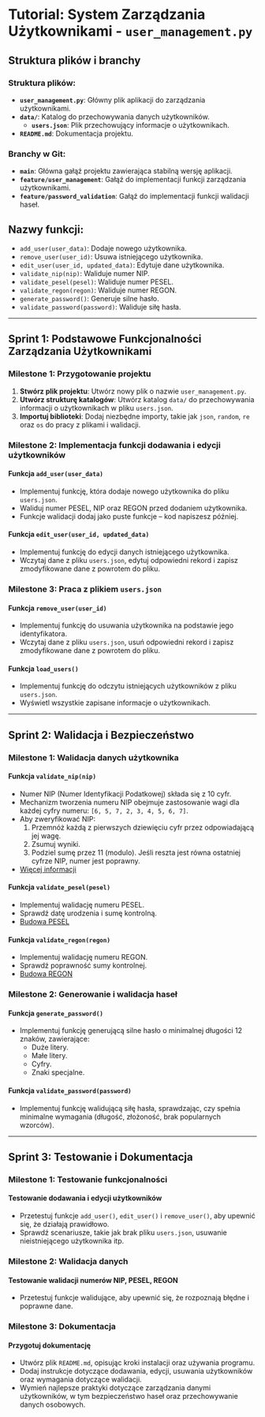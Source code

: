 # Tutorial: System Zarządzania Użytkownikami - `user_management.py`

## Struktura plików i branchy

### Struktura plików:
- **`user_management.py`**: Główny plik aplikacji do zarządzania użytkownikami.
- **`data/`**: Katalog do przechowywania danych użytkowników.
  - **`users.json`**: Plik przechowujący informacje o użytkownikach.
- **`README.md`**: Dokumentacja projektu.

### Branchy w Git:
- **`main`**: Główna gałąź projektu zawierająca stabilną wersję aplikacji.
- **`feature/user_management`**: Gałąź do implementacji funkcji zarządzania użytkownikami.
- **`feature/password_validation`**: Gałąź do implementacji funkcji walidacji haseł.

## Nazwy funkcji:
- `add_user(user_data)`: Dodaje nowego użytkownika.
- `remove_user(user_id)`: Usuwa istniejącego użytkownika.
- `edit_user(user_id, updated_data)`: Edytuje dane użytkownika.
- `validate_nip(nip)`: Waliduje numer NIP.
- `validate_pesel(pesel)`: Waliduje numer PESEL.
- `validate_regon(regon)`: Waliduje numer REGON.
- `generate_password()`: Generuje silne hasło.
- `validate_password(password)`: Waliduje siłę hasła.

---

## Sprint 1: Podstawowe Funkcjonalności Zarządzania Użytkownikami

### Milestone 1: Przygotowanie projektu
1. **Stwórz plik projektu**: Utwórz nowy plik o nazwie `user_management.py`.
2. **Utwórz strukturę katalogów**: Utwórz katalog `data/` do przechowywania informacji o użytkownikach w pliku `users.json`.
3. **Importuj biblioteki**: Dodaj niezbędne importy, takie jak `json`, `random`, `re` oraz `os` do pracy z plikami i walidacji.

### Milestone 2: Implementacja funkcji dodawania i edycji użytkowników
#### Funkcja `add_user(user_data)`
- Implementuj funkcję, która dodaje nowego użytkownika do pliku `users.json`.
- Waliduj numer PESEL, NIP oraz REGON przed dodaniem użytkownika.
- Funkcje walidacji dodaj jako puste funkcje – kod napiszesz później.

#### Funkcja `edit_user(user_id, updated_data)`
- Implementuj funkcję do edycji danych istniejącego użytkownika.
- Wczytaj dane z pliku `users.json`, edytuj odpowiedni rekord i zapisz zmodyfikowane dane z powrotem do pliku.

### Milestone 3: Praca z plikiem `users.json`
#### Funkcja `remove_user(user_id)`
- Implementuj funkcję do usuwania użytkownika na podstawie jego identyfikatora.
- Wczytaj dane z pliku `users.json`, usuń odpowiedni rekord i zapisz zmodyfikowane dane z powrotem do pliku.

#### Funkcja `load_users()`
- Implementuj funkcję do odczytu istniejących użytkowników z pliku `users.json`.
- Wyświetl wszystkie zapisane informacje o użytkownikach.

---

## Sprint 2: Walidacja i Bezpieczeństwo

### Milestone 1: Walidacja danych użytkownika
#### Funkcja `validate_nip(nip)`
- Numer NIP (Numer Identyfikacji Podatkowej) składa się z 10 cyfr.
- Mechanizm tworzenia numeru NIP obejmuje zastosowanie wagi dla każdej cyfry numeru: `[6, 5, 7, 2, 3, 4, 5, 6, 7]`.
- Aby zweryfikować NIP:
  1. Przemnóż każdą z pierwszych dziewięciu cyfr przez odpowiadającą jej wagę.
  2. Zsumuj wyniki.
  3. Podziel sumę przez 11 (modulo). Jeśli reszta jest równa ostatniej cyfrze NIP, numer jest poprawny.
- [Więcej informacji](https://pl.wikipedia.org/wiki/Numer_identyfikacji_podatkowej)

#### Funkcja `validate_pesel(pesel)`
- Implementuj walidację numeru PESEL.
- Sprawdź datę urodzenia i sumę kontrolną.
- [Budowa PESEL](https://www.gov.pl/web/gov/czym-jest-numer-pesel)

#### Funkcja `validate_regon(regon)`
- Implementuj walidację numeru REGON.
- Sprawdź poprawność sumy kontrolnej.
- [Budowa REGON](https://pl.wikipedia.org/wiki/REGON)

### Milestone 2: Generowanie i walidacja haseł
#### Funkcja `generate_password()`
- Implementuj funkcję generującą silne hasło o minimalnej długości 12 znaków, zawierające:
  - Duże litery.
  - Małe litery.
  - Cyfry.
  - Znaki specjalne.

#### Funkcja `validate_password(password)`
- Implementuj funkcję walidującą siłę hasła, sprawdzając, czy spełnia minimalne wymagania (długość, złożoność, brak popularnych wzorców).

---

## Sprint 3: Testowanie i Dokumentacja

### Milestone 1: Testowanie funkcjonalności
#### Testowanie dodawania i edycji użytkowników
- Przetestuj funkcje `add_user()`, `edit_user()` i `remove_user()`, aby upewnić się, że działają prawidłowo.
- Sprawdź scenariusze, takie jak brak pliku `users.json`, usuwanie nieistniejącego użytkownika itp.

### Milestone 2: Walidacja danych
#### Testowanie walidacji numerów NIP, PESEL, REGON
- Przetestuj funkcje walidujące, aby upewnić się, że rozpoznają błędne i poprawne dane.

### Milestone 3: Dokumentacja
#### Przygotuj dokumentację
- Utwórz plik `README.md`, opisując kroki instalacji oraz używania programu.
- Dodaj instrukcje dotyczące dodawania, edycji, usuwania użytkowników oraz wymagania dotyczące walidacji.
- Wymień najlepsze praktyki dotyczące zarządzania danymi użytkowników, w tym bezpieczeństwo haseł oraz przechowywanie danych osobowych.
